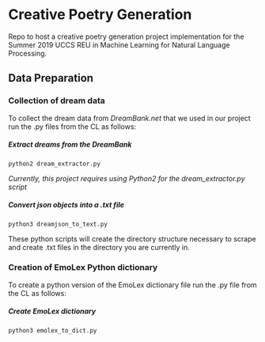 # Creative Poetry Generation
Repo to host a creative poetry generation project implementation for the Summer 2019 UCCS REU in Machine Learning for Natural Language Processing.

## Data Preparation
  ### Collection of dream data
  To collect the dream data from _DreamBank.net_ that we used in our project run the .py files from the CL as follows:
    
   ##### Extract dreams from the **DreamBank**
   ```
   python2 dream_extractor.py
   ```
   *Currently, this project requires using Python2 for the dream_extractor.py script*


   ##### Convert json objects into a .txt file
   ```
   python3 dreamjson_to_text.py
   ```
   These python scripts will create the directory structure necessary to scrape and create .txt files in the directory you are    currently in.

  ### Creation of EmoLex Python dictionary
  To create a python version of the EmoLex dictionary file run the .py file from the CL as follows:

   ##### Create EmoLex dictionary
   ```
   python3 emolex_to_dict.py
   ```
